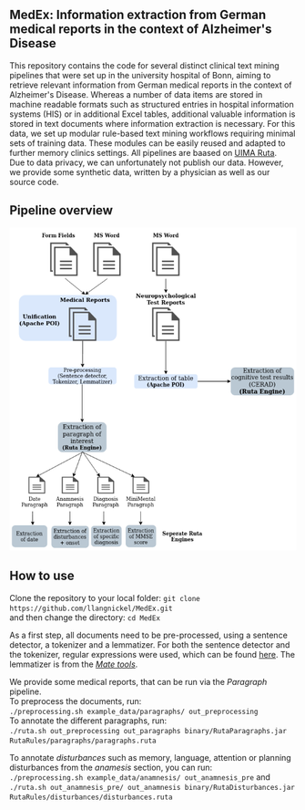 ## MedEx: Information extraction from German medical reports in the context of Alzheimer's Disease

This repository contains the code for several distinct clinical text mining pipelines that were set up in the university hospital of Bonn, aiming to retrieve relevant information from German medical reports in the context of Alzheimer's Disease. Whereas a number of data items are stored in machine readable formats such as structured entries in hospital information systems (HIS) or in additional Excel tables, additional valuable information is stored in text documents where information extraction is necessary. For this data, we set up modular rule-based text mining workflows requiring minimal sets of training data. These modules can be easily reused and adapted to further memory clinics settings. All pipelines are baased on [UIMA Ruta](https://uima.apache.org/ruta.html).    
Due to data privacy, we can unfortunately not publish our data. However, we provide some synthetic data, written by a physician as well as our source code. 

## Pipeline overview 
![](img/workflow.png)

## How to use
Clone the repository to your local folder: `git clone https://github.com/llangnickel/MedEx.git`   
and then change the directory: `cd MedEx`
  
As a first step, all documents need to be pre-processed, using a sentence detector, a tokenizer and a lemmatizer. For both the sentence detector and the tokenizer, regular expressions were used, which can be found [here](/config). The lemmatizer is from the [*Mate tools*](https://www.ims.uni-stuttgart.de/en/research/resources/tools/matetools/). 
  
We provide some medical reports, that can be run via the *Paragraph* pipeline.   
To preprocess the documents, run:  
`./preprocessing.sh example_data/paragraphs/ out_preprocessing`  
To annotate the different paragraphs, run:  
`./ruta.sh out_preprocessing out_paragraphs binary/RutaParagraphs.jar RutaRules/paragraphs/paragraphs.ruta`  
  
To annotate *disturbances* such as memory, language, attention or planning disturbances from the *anamesis* section, you can run:  
`./preprocessing.sh example_data/anamnesis/ out_anamnesis_pre` and  
`./ruta.sh out_anamnesis_pre/ out_anamnesis binary/RutaDisturbances.jar RutaRules/disturbances/disturbances.ruta`

